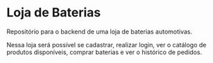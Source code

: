 # Loja de Baterias

Repositório para o backend de uma loja de baterias automotivas. 

Nessa loja será possível se cadastrar, realizar login, ver o catálogo de produtos disponíveis, comprar baterias e ver o histórico de pedidos.

